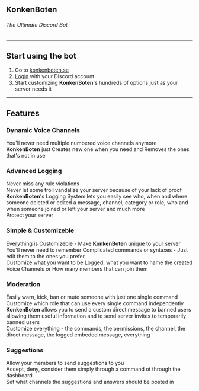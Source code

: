 ## **KonkenBoten**
###### The Ultimate Discord Bot

---

## **Start using the bot**

1. Go to [konkenboten.se](https://konkenboten.se/)
1. [Login](https://konkenboten.se/oauth) with your Discord account
1. Start customizing **KonkenBoten**'s hundreds of options just as your server needs it

---

## **Features**

### Dynamic Voice Channels

You'll never need multiple numbered voice channels anymore </br>
**KonkenBoten** just Creates new one when you need and Removes the ones that's not in use

### Advanced Logging

Never miss any rule violations </br>
Never let some troll vandalize your server because of your lack of proof </br>
**KonkenBoten**'s Logging System lets you easily see who, when and where someone deleted or edited a message, channel, category or role, who and when someone joined or left your server and much more </br>
Protect your server </br>

### Simple & Customizeble

Everything is Customizeble - Make **KonkenBoten** unique to your server </br>
You'll never need to remember Complicated commands or syntaxes - Just edit them to the ones you prefer </br>
Customize what you want to be Logged, what you want to name the created Voice Channels or How many members that can join them </br>

### Moderation

Easily warn, kick, ban or mute someone with just one single command </br>
Customize which role that can use every single command independently </br>
**KonkenBoten** allows you to send a custom direct message to banned users allowing them useful information and to send server invites to temporarily banned users </br>
Customize everything - the commands, the permissions, the channel, the direct message, the logged embeded message, everything </br>

### Suggestions

Allow your members to send suggestions to you </br>
Accept, deny, consider them simply through a command ot through the dashboard </br>
Set what channels the suggestions and answers should be posted in </br>
